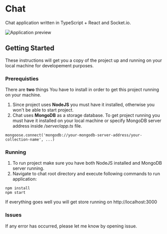 # Chat
Chat application written in TypeScript + React and Socket.io.

![Application preview](https://i.imgur.com/T9B8qgW.png)

## Getting Started

These instructions will get you a copy of the project up and running on your local machine for developement purposes.

### Prerequisties

There are __two__ things You have to install in order to get this project running on your machine.
1. Since project uses __NodeJS__ you must have it installed, otherwise you won't be able to start project.
2. Chat uses __MongoDB__ as a storage database. To get project running you must have it installed on your local machine or specify MongoDB server address inside */server/app.ts* file.
```
mongoose.connect('mongodb://your-mongodb-server-address/your-collection-name', ...)
```

### Running

1. To run project make sure you have both NodeJS installed and MongoDB server running.
2. Navigate to chat root directory and execute following commands to run application:
```
npm install
npm start
```

If everything goes well you will get store running on http://localhost:3000

### Issues

If any error has occurred, please let me know by opening issue.

